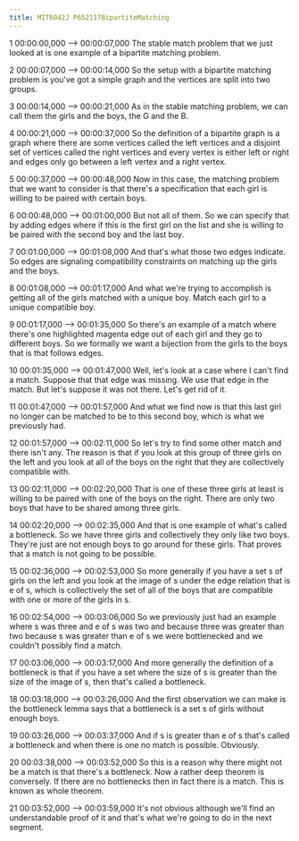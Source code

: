 ```yaml
---
title: MIT6042J P652117BipartiteMatching
---
```


1
00:00:00,000 --> 00:00:07,000
The stable match problem that we just looked at is one example of a bipartite matching problem.

2
00:00:07,000 --> 00:00:14,000
So the setup with a bipartite matching problem is you've got a simple graph and the vertices are split into two groups.

3
00:00:14,000 --> 00:00:21,000
As in the stable matching problem, we can call them the girls and the boys, the G and the B.

4
00:00:21,000 --> 00:00:37,000
So the definition of a bipartite graph is a graph where there are some vertices called the left vertices and a disjoint set of vertices called the right vertices and every vertex is either left or right and edges only go between a left vertex and a right vertex.

5
00:00:37,000 --> 00:00:48,000
Now in this case, the matching problem that we want to consider is that there's a specification that each girl is willing to be paired with certain boys.

6
00:00:48,000 --> 00:01:00,000
But not all of them. So we can specify that by adding edges where if this is the first girl on the list and she is willing to be paired with the second boy and the last boy.

7
00:01:00,000 --> 00:01:08,000
And that's what those two edges indicate. So edges are signaling compatibility constraints on matching up the girls and the boys.

8
00:01:08,000 --> 00:01:17,000
And what we're trying to accomplish is getting all of the girls matched with a unique boy. Match each girl to a unique compatible boy.

9
00:01:17,000 --> 00:01:35,000
So there's an example of a match where there's one highlighted magenta edge out of each girl and they go to different boys. So we formally we want a bijection from the girls to the boys that is that follows edges.

10
00:01:35,000 --> 00:01:47,000
Well, let's look at a case where I can't find a match. Suppose that that edge was missing. We use that edge in the match. But let's suppose it was not there. Let's get rid of it.

11
00:01:47,000 --> 00:01:57,000
And what we find now is that this last girl no longer can be matched to be to this second boy, which is what we previously had.

12
00:01:57,000 --> 00:02:11,000
So let's try to find some other match and there isn't any. The reason is that if you look at this group of three girls on the left and you look at all of the boys on the right that they are collectively compatible with.

13
00:02:11,000 --> 00:02:20,000
That is one of these three girls at least is willing to be paired with one of the boys on the right. There are only two boys that have to be shared among three girls.

14
00:02:20,000 --> 00:02:35,000
And that is one example of what's called a bottleneck. So we have three girls and collectively they only like two boys. They're just are not enough boys to go around for these girls. That proves that a match is not going to be possible.

15
00:02:36,000 --> 00:02:53,000
So more generally if you have a set s of girls on the left and you look at the image of s under the edge relation that is e of s, which is collectively the set of all of the boys that are compatible with one or more of the girls in s.

16
00:02:54,000 --> 00:03:06,000
So we previously just had an example where s was three and e of s was two and because three was greater than two because s was greater than e of s we were bottlenecked and we couldn't possibly find a match.

17
00:03:06,000 --> 00:03:17,000
And more generally the definition of a bottleneck is that if you have a set where the size of s is greater than the size of the image of s, then that's called a bottleneck.

18
00:03:18,000 --> 00:03:26,000
And the first observation we can make is the bottleneck lemma says that a bottleneck is a set s of girls without enough boys.

19
00:03:26,000 --> 00:03:37,000
And if s is greater than e of s that's called a bottleneck and when there is one no match is possible. Obviously.

20
00:03:38,000 --> 00:03:52,000
So this is a reason why there might not be a match is that there's a bottleneck. Now a rather deep theorem is conversely. If there are no bottlenecks then in fact there is a match. This is known as whole theorem.

21
00:03:52,000 --> 00:03:59,000
It's not obvious although we'll find an understandable proof of it and that's what we're going to do in the next segment.

